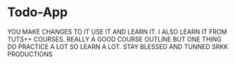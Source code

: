 Todo-App
========
YOU MAKE CHANGES TO IT USE IT AND LEARN IT. I ALSO LEARN IT FROM TUTS++ COURSES. REALLY A GOOD COURSE OUTLINE BUT ONE THING DO PRACTICE A LOT SO LEARN A LOT.
STAY BLESSED AND TUNNED
SRKK PRODUCTIONS
